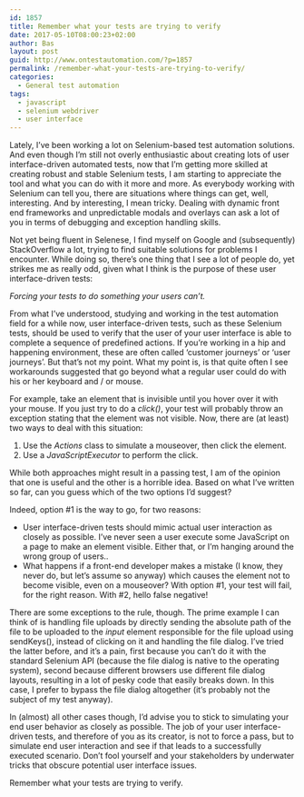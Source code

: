 ```yaml
---
id: 1857
title: Remember what your tests are trying to verify
date: 2017-05-10T08:00:23+02:00
author: Bas
layout: post
guid: http://www.ontestautomation.com/?p=1857
permalink: /remember-what-your-tests-are-trying-to-verify/
categories:
  - General test automation
tags:
  - javascript
  - selenium webdriver
  - user interface
---
```

Lately, I&#8217;ve been working a lot on Selenium-based test automation solutions. And even though I&#8217;m still not overly enthusiastic about creating lots of user interface-driven automated tests, now that I&#8217;m getting more skilled at creating robust and stable Selenium tests, I am starting to appreciate the tool and what you can do with it more and more. As everybody working with Selenium can tell you, there are situations where things can get, well, interesting. And by interesting, I mean tricky. Dealing with dynamic front end frameworks and unpredictable modals and overlays can ask a lot of you in terms of debugging and exception handling skills.

Not yet being fluent in Selenese, I find myself on Google and (subsequently) StackOverflow a lot, trying to find suitable solutions for problems I encounter. While doing so, there&#8217;s one thing that I see a lot of people do, yet strikes me as really odd, given what I think is the purpose of these user interface-driven tests:

_Forcing your tests to do something your users can&#8217;t._

From what I&#8217;ve understood, studying and working in the test automation field for a while now, user interface-driven tests, such as these Selenium tests, should be used to verify that the user of your user interface is able to complete a sequence of predefined actions. If you&#8217;re working in a hip and happening environment, these are often called &#8216;customer journeys&#8217; or &#8216;user journeys&#8217;. But that&#8217;s not my point. What my point is, is that quite often I see workarounds suggested that go beyond what a regular user could do with his or her keyboard and / or mouse.

For example, take an element that is invisible until you hover over it with your mouse. If you just try to do a _click()_, your test will probably throw an exception stating that the element was not visible. Now, there are (at least) two ways to deal with this situation:

  1. Use the _Actions_ class to simulate a mouseover, then click the element.
  2. Use a _JavaScriptExecutor_ to perform the click.

While both approaches might result in a passing test, I am of the opinion that one is useful and the other is a horrible idea. Based on what I&#8217;ve written so far, can you guess which of the two options I&#8217;d suggest?

Indeed, option #1 is the way to go, for two reasons:

  * User interface-driven tests should mimic actual user interaction as closely as possible. I&#8217;ve never seen a user execute some JavaScript on a page to make an element visible. Either that, or I&#8217;m hanging around the wrong group of users..
  * What happens if a front-end developer makes a mistake (I know, they never do, but let&#8217;s assume so anyway) which causes the element not to become visible, even on a mouseover? With option #1, your test will fail, for the right reason. With #2, hello false negative!

There are some exceptions to the rule, though. The prime example I can think of is handling file uploads by directly sending the absolute path of the file to be uploaded to the _input_ element responsible for the file upload using sendKeys(), instead of clicking on it and handling the file dialog. I&#8217;ve tried the latter before, and it&#8217;s a pain, first because you can&#8217;t do it with the standard Selenium API (because the file dialog is native to the operating system), second because different browsers use different file dialog layouts, resulting in a lot of pesky code that easily breaks down. In this case, I prefer to bypass the file dialog altogether (it&#8217;s probably not the subject of my test anyway).

In (almost) all other cases though, I&#8217;d advise you to stick to simulating your end user behavior as closely as possible. The job of your user interface-driven tests, and therefore of you as its creator, is not to force a pass, but to simulate end user interaction and see if that leads to a successfully executed scenario. Don&#8217;t fool yourself and your stakeholders by underwater tricks that obscure potential user interface issues.

Remember what your tests are trying to verify.